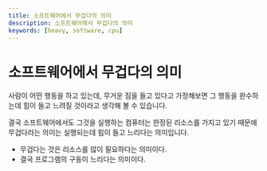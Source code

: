 ```yaml
---
title: 소프트웨어에서 무겁다의 의미
description: 소프트웨어에서 무겁다의 의미
keywords: [heavy, software, cpu]
---
```


# 소프트웨어에서 무겁다의 의미
사람이 어떤 행동을 하고 있는데, 무거운 짐을 들고 있다고 가정해보면 그 행동을 완수하는데 힘이 들고 느려질 것이라고 생각해 볼 수 있습니다.

결국 소프트웨어에서도 그것을 실행하는 컴퓨터는 한정된 리소스를 가지고 있기 때문에 무겁다라는 의미는 실행되는데 힘이 들고 느리다는 의미입니다.

- 무겁다는 것은 리소스를 많이 필요하다는 의미이다.
- 결국 프로그램의 구동이 느리다는 의미이다.